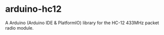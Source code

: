 # arduino-hc12
A Arduino (Arduino IDE & PlatformIO) library for the HC-12 433MHz packet radio module.

